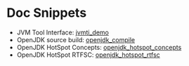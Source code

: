 # Doc Snippets

- JVM Tool Interface: [jvmti_demo](jvmti_demo.md)
- OpenJDK source build: [openjdk_compile](openjdk_compile.md)
- OpenJDK HotSpot Concepts: [openjdk_hotspot_concepts](openjdk_hotspot_concepts.md)
- OpenJDK HotSpot RTFSC: [openjdk_hotspot_rtfsc](openjdk_hotspot_rtfsc.md)
